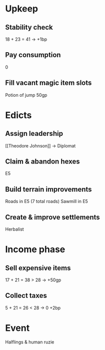 # Upkeep
## Stability check
18 + 23 = 41 → +1bp
## Pay consumption
0
## Fill vacant magic item slots
Potion of jump 50gp
# Edicts
## Assign leadership
[[Theodore Johnson]] → Diplomat
## Claim & abandon hexes
E5
## Build terrain improvements
Roads in E5 (7 total roads)
Sawmill in E5
## Create & improve settlements
Herbalist
# Income phase
## Sell expensive items
17 + 21 = 38 > 28 → +50gp
## Collect taxes
5 + 21 = 26 < 28 → 0 +2bp
# Event
Halflings & human ruzie